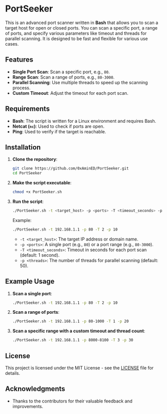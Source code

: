 # PortSeeker

This is an advanced port scanner written in **Bash** that allows you to scan a target host for open or closed ports. You can scan a specific port, a range of ports, and specify various parameters like timeout and threads for parallel scanning. It is designed to be fast and flexible for various use cases.

## Features
- **Single Port Scan**: Scan a specific port, e.g., `80`.
- **Range Scan**: Scan a range of ports, e.g., `80-3000`.
- **Parallel Scanning**: Use multiple threads to speed up the scanning process.
- **Custom Timeout**: Adjust the timeout for each port scan.

## Requirements
- **Bash**: The script is written for a Linux environment and requires Bash.
- **Netcat (`nc`)**: Used to check if ports are open.
- **Ping**: Used to verify if the target is reachable.

## Installation

1. **Clone the repository**:
    ```bash
    git clone https://github.com/0xAminED/PortSeeker.git
    cd PortSeeker
    ```

2. **Make the script executable**:
    ```bash
    chmod +x PortSeeker.sh
    ```

3. **Run the script**:
    ```bash
    ./PortSeeker.sh -t <target_host> -p <ports> -T <timeout_seconds> -p <threads>
    ```

    Example:
    ```bash
    ./PortSeeker.sh -t 192.168.1.1 -p 80 -T 2 -p 10
    ```

    - `-t <target_host>`: The target IP address or domain name.
    - `-p <ports>`: A single port (e.g., `80`) or a port range (e.g., `80-3000`).
    - `-T <timeout_seconds>`: Timeout in seconds for each port scan (default: 1 second).
    - `-p <threads>`: The number of threads for parallel scanning (default: 50).

## Example Usage

1. **Scan a single port**:
    ```bash
    ./PortSeeker.sh -t 192.168.1.1 -p 80 -T 2 -p 10
    ```

2. **Scan a range of ports**:
    ```bash
    ./PortSeeker.sh -t 192.168.1.1 -p 80-1000 -T 1 -p 20
    ```

3. **Scan a specific range with a custom timeout and thread count**:
    ```bash
    ./PortSeeker.sh -t 192.168.1.1 -p 8000-8100 -T 3 -p 30
    ```

## License

This project is licensed under the MIT License - see the [LICENSE](LICENSE) file for details.

## Acknowledgments

- Thanks to the contributors for their valuable feedback and improvements.
